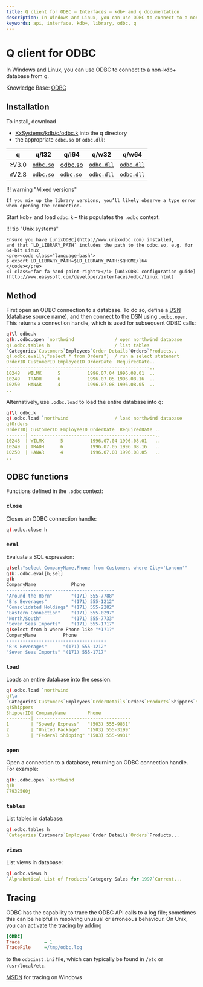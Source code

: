 ```yaml
---
title: Q client for ODBC – Interfaces – kdb+ and q documentation
description: In Windows and Linux, you can use ODBC to connect to a non-kdb+ database from q.
keywords: api, interface, kdb+, library, odbc, q
---
```

# <i class="fas fa-database"></i> Q client for ODBC




In Windows and Linux, you can use ODBC to connect to a non-kdb+ database from q. 

<i class="far fa-hand-point-right"></i> 
Knowledge Base: [ODBC](../kb/odbc.md)



## Installation

To install, download

-   <i class="fab fa-github"></i> [KxSystems/kdb/c/odbc.k](https://github.com/KxSystems/kdb/blob/master/c/odbc.k) into the q directory
-   the appropriate `odbc.so` or `odbc.dll`:

| q        | q/l32 | q/l64 | q/w32 | q/w64 |
|----------|-------|-------|-------|-------|
| &ge;V3.0 | [`odbc.so` <i class="fas fa-download"></i>](https://github.com/KxSystems/kdb/blob/master/l32/odbc.so) | [odbc.so <i class="fas fa-download"></i>](https://github.com/KxSystems/kdb/blob/master/l64/odbc.so) |  [`odbc.dll` <i class="fas fa-download"></i>](https://github.com/KxSystems/kdb/blob/master/w32/odbc.dll) | [`odbc.dll` <i class="fas fa-download"></i>](https://github.com/KxSystems/kdb/blob/master/w64/odbc.dll) |
| &le;V2.8 | [`odbc.so` <i class="fas fa-download"></i>](https://github.com/KxSystems/kdb/blob/fe18dbf88816e8b09f081493ee3ea099acce1af3/l32/odbc.so) | [`odbc.so` <i class="fas fa-download"></i>](https://github.com/KxSystems/kdb/blob/fe18dbf88816e8b09f081493ee3ea099acce1af3/l64/odbc.so) | [`odbc.dll` <i class="fas fa-download"></i>](https://github.com/KxSystems/kdb/blob/fe18dbf88816e8b09f081493ee3ea099acce1af3/w32/odbc.dll) | [`odbc.dll` <i class="fas fa-download"></i>](https://github.com/KxSystems/kdb/blob/fe18dbf88816e8b09f081493ee3ea099acce1af3/w64/odbc.dll) |

!!! warning "Mixed versions"

    If you mix up the library versions, you’ll likely observe a type error when opening the connection.

Start kdb+ and load `odbc.k` – this populates the `.odbc` context.

!!! tip "Unix systems"

    Ensure you have [unixODBC](http://www.unixodbc.com) installed, 
    and that `LD_LIBRARY_PATH` includes the path to the odbc.so, e.g. for 64-bit Linux
    <pre><code class="language-bash">
    $ export LD_LIBRARY_PATH=$LD_LIBRARY_PATH:$QHOME/l64
    </code></pre>
    <i class="far fa-hand-point-right"></i> [unixODBC configuration guide](http://www.easysoft.com/developer/interfaces/odbc/linux.html)


## Method

First open an ODBC connection to a database. 
To do so, define a [DSN](https://en.wikipedia.org/wiki/Database_Source_Name) (database source name), and then connect to the DSN using `.odbc.open`. 
This returns a connection handle, which is used for subsequent ODBC calls:

```q
q)\l odbc.k
q)h:.odbc.open `northwind               / open northwind database
q).odbc.tables h                        / list tables
`Categories`Customers`Employees`Order Details`Orders`Products..
q).odbc.eval[h;"select * from Orders"]  / run a select statement
OrderID CustomerID EmployeeID OrderDate  RequiredDate..
-----------------------------------------------------..
10248   WILMK      5          1996.07.04 1996.08.01  ..
10249   TRADH      6          1996.07.05 1996.08.16  ..
10250   HANAR      4          1996.07.08 1996.08.05  ..
..
```
Alternatively, use `.odbc.load` to load the entire database into q:
```q
q)\l odbc.k
q).odbc.load `northwind                 / load northwind database
q)Orders
OrderID| CustomerID EmployeeID OrderDate  RequiredDate ..
-------| ----------------------------------------------..
10248  | WILMK      5          1996.07.04 1996.08.01   ..
10249  | TRADH      6          1996.07.05 1996.08.16   ..
10250  | HANAR      4          1996.07.08 1996.08.05   ..
..
```


## ODBC functions

<!-- WTF?
```
#!comment
[#fkey fkey], [#fkeys fkeys], [#keys keys], [[#skey skey], [#xfkey xfkey]
```
-->
Functions defined in the `.odbc` context:


### `close`

Closes an ODBC connection handle:

```q
q).odbc.close h
```


### `eval`

Evaluate a SQL expression:

```q
q)sel:"select CompanyName,Phone from Customers where City='London'"
q)b:.odbc.eval[h;sel]
q)b
CompanyName             Phone
----------------------------------------
"Around the Horn"       "(171) 555-7788"
"B's Beverages"         "(171) 555-1212"
"Consolidated Holdings" "(171) 555-2282"
"Eastern Connection"    "(171) 555-0297"
"North/South"           "(171) 555-7733"
"Seven Seas Imports"    "(171) 555-1717"
q)select from b where Phone like "*1?1?"
CompanyName          Phone
-------------------------------------
"B's Beverages"      "(171) 555-1212"
"Seven Seas Imports" "(171) 555-1717"
```


### `load`

Loads an entire database into the session:

```q
q).odbc.load `northwind
q)\a
`Categories`Customers`Employees`OrderDetails`Orders`Products`Shippers`Supplie..
q)Shippers
ShipperID| CompanyName        Phone
---------| -----------------------------------
1        | "Speedy Express"   "(503) 555-9831"
2        | "United Package"   "(503) 555-3199"
3        | "Federal Shipping" "(503) 555-9931"
```


### `open`

Open a connection to a database, returning an ODBC connection handle. For example:

```q
q)h:.odbc.open `northwind
q)h
77932560j
```


### `tables`

List tables in database:

```q
q).odbc.tables h
`Categories`Customers`Employees`Order Details`Orders`Products...
```


### `views`

List views in database:

```q
q).odbc.views h
`Alphabetical List of Products`Category Sales for 1997`Current...
```


## Tracing

ODBC has the capability to trace the ODBC API calls to a log file; 
sometimes this can be helpful in resolving unusual or erroneous behaviour. 
On Unix, you can activate the tracing by adding

```ini
[ODBC]
Trace         = 1
TraceFile     =/tmp/odbc.log
```
to the `odbcinst.ini` file, which can typically be found in `/etc` or `/usr/local/etc`.

<i class="far fa-hand-point-right"></i> 
[MSDN](http://msdn.microsoft.com/en-us/library/windows/desktop/ms711034(v=vs.85).aspx)
for tracing on Windows
